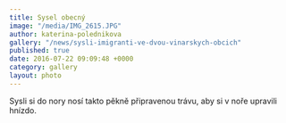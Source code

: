 ```yaml
---
title: Sysel obecný
image: "/media/IMG_2615.JPG"
author: katerina-polednikova
gallery: "/news/sysli-imigranti-ve-dvou-vinarskych-obcich"
published: true
date: 2016-07-22 09:09:48 +0000
category: gallery
layout: photo
---
```

Sysli si do nory nosí takto pěkně připravenou trávu, aby si v noře
upravili hnízdo.
